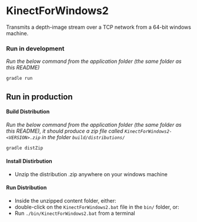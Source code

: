 # KinectForWindows2
Transmits a depth-image stream over a TCP network from a 64-bit windows machine.

### Run in development
_Run the below command from the application folder (the same folder as this README)_
```bash
gradle run
```

## Run in production

#### Build Distribution
_Run the below command from the application folder (the same folder as this README),
it should produce a zip file called `KinectForWindows2-<VERSION>.zip` in the folder `build/distributions/`_

```bash
gradle distZip
```

#### Install Distirbution
* Unzip the distribution .zip anywhere on your windows machine

#### Run Distribution
* Inside the unzipped content folder, either:
 * double-click on the `KinectForWindows2.bat` file in the `bin/` folder, or:
 * Run `./bin/KinectForWindows2.bat` from a terminal
